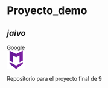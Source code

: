 # Proyecto_demo
## *jaivo*
[Google](https://google.com.mx)  
![alt text](https://github.com/adam-p/markdown-here/raw/master/src/common/images/icon48.png "Logo Title Text 1")  

[logo]: https://github.com/adam-p/markdown-here/raw/master/src/common/images/icon48.png "Logo Title Text 2"
Repositorio para el proyecto final de 9
